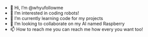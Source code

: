 - 👋 Hi, I’m @whyufollowme
- 👀 I’m interested in coding robots!
- 🌱 I’m currently learning code for my projects
- 💞️ I’m looking to collaborate on my AI named Raspberry
- 📫 How to reach me you can reach me how every you want too!

<!---
whyufollowme/whyufollowme is a ✨ special ✨ repository because its `README.md` (this file) appears on your GitHub profile.
You can click the Preview link to take a look at your changes.
--->
